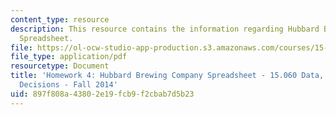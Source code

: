 ```yaml
---
content_type: resource
description: This resource contains the information regarding Hubbard Brewing Company
  Spreadsheet.
file: https://ol-ocw-studio-app-production.s3.amazonaws.com/courses/15-060-data-models-and-decisions-fall-2014/897f808a43802e19fcb9f2cbab7d5b23_MIT15_060F14_HW4-HBC.pdf
file_type: application/pdf
resourcetype: Document
title: 'Homework 4: Hubbard Brewing Company Spreadsheet - 15.060 Data, Models, and
  Decisions - Fall 2014'
uid: 897f808a-4380-2e19-fcb9-f2cbab7d5b23
---
```

